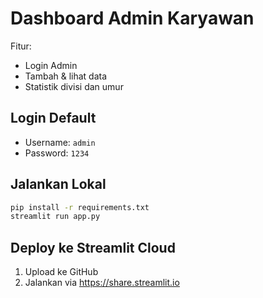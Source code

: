 # Dashboard Admin Karyawan

Fitur:
- Login Admin
- Tambah & lihat data
- Statistik divisi dan umur

## Login Default
- Username: `admin`
- Password: `1234`

## Jalankan Lokal
```bash
pip install -r requirements.txt
streamlit run app.py
```

## Deploy ke Streamlit Cloud
1. Upload ke GitHub
2. Jalankan via https://share.streamlit.io
